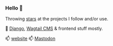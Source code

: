 ### Hello 👋

Throwing [stars](https://github.com/krzysztofjeziorny?tab=stars) at the projects I follow and/or use. 

🌱 [Django](https://github.com/django/django), [Wagtail CMS](https://github.com/wagtail/wagtail) & frontend stuff mostly.

📫 [website](https://jeziorny.net) 📫 [Mastodon](https://fosstodon.org/@konsonantenboy)
